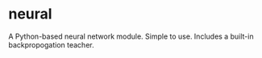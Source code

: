 # neural
A Python-based neural network module. Simple to use. Includes a built-in backpropogation teacher.
